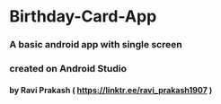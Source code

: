 # Birthday-Card-App

### A basic android app with single screen

### created on Android Studio


#### by Ravi Prakash ( https://linktr.ee/ravi_prakash1907 )
